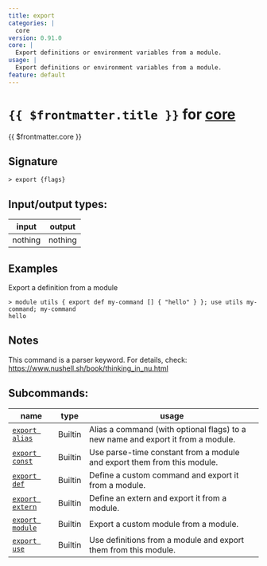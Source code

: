 ```yaml
---
title: export
categories: |
  core
version: 0.91.0
core: |
  Export definitions or environment variables from a module.
usage: |
  Export definitions or environment variables from a module.
feature: default
---
```

<!-- This file is automatically generated. Please edit the command in https://github.com/nushell/nushell instead. -->

# `{{ $frontmatter.title }}` for [core](/commands/categories/core.md)

<div class='command-title'>{{ $frontmatter.core }}</div>

## Signature

```> export {flags} ```


## Input/output types:

| input   | output  |
| ------- | ------- |
| nothing | nothing |

## Examples

Export a definition from a module
```nu
> module utils { export def my-command [] { "hello" } }; use utils my-command; my-command
hello
```

## Notes
This command is a parser keyword. For details, check:
  https://www.nushell.sh/book/thinking_in_nu.html

## Subcommands:

| name                                               | type    | usage                                                                            |
| -------------------------------------------------- | ------- | -------------------------------------------------------------------------------- |
| [`export alias`](/commands/docs/export_alias.md)   | Builtin | Alias a command (with optional flags) to a new name and export it from a module. |
| [`export const`](/commands/docs/export_const.md)   | Builtin | Use parse-time constant from a module and export them from this module.          |
| [`export def`](/commands/docs/export_def.md)       | Builtin | Define a custom command and export it from a module.                             |
| [`export extern`](/commands/docs/export_extern.md) | Builtin | Define an extern and export it from a module.                                    |
| [`export module`](/commands/docs/export_module.md) | Builtin | Export a custom module from a module.                                            |
| [`export use`](/commands/docs/export_use.md)       | Builtin | Use definitions from a module and export them from this module.                  |